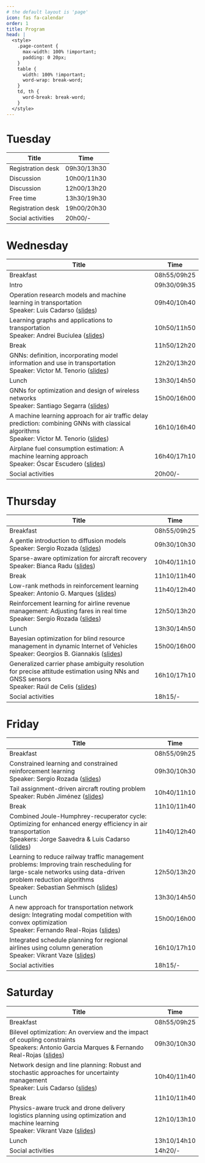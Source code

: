 ```yaml
---
# the default layout is 'page'
icon: fas fa-calendar
order: 1
title: Program
head: |
  <style>
    .page-content {
      max-width: 100% !important;
      padding: 0 20px;
    }
    table {
      width: 100% !important;
      word-wrap: break-word;
    }
    td, th {
      word-break: break-word;
    }
  </style>
---
```


# Tuesday

| Title                                                                                                    | Time         |
|----------------------------------------------------------------------------------------------------------|--------------|
| Registration desk                                                                                        | 09h30/13h30  |
| Discussion                                                                                               | 10h00/11h30  |
| Discussion                                                                                               | 12h00/13h20  |
| Free time                                                                                                | 13h30/19h30  |
| Registration desk                                                                                        | 19h00/20h30  |
| Social activities                                                                                        | 20h00/-      |

# Wednesday

| Title                                                                                                    | Time         |
|----------------------------------------------------------------------------------------------------------|--------------|
| Breakfast                                                                                               | 08h55/09h25  |
| Intro                                                                                                   | 09h30/09h35  |
| Operation research models and machine learning in transportation <br>Speaker: Luis Cadarso ([slides](https://drive.google.com/file/d/1_is_NiCzr09B0xofVf1fhD7dh8p41P91/view?usp=drive_link))               | 09h40/10h40  |
| Learning graphs and applications to transportation <br>Speaker: Andrei Buciulea ([slides](https://drive.google.com/file/d/1yICW1V3eu9nvftEmMDntx92Y83c-0OR6/view?usp=drive_link))                         | 10h50/11h50  |
| Break                                                                                                   | 11h50/12h20  |
| GNNs: definition, incorporating model information and use in transportation <br>Speaker: Victor M. Tenorio ([slides](https://drive.google.com/file/d/1gspfPwW8xjX9T5StqQ2ODnLrCghgH951/view?usp=drive_link)) | 12h20/13h20  |
| Lunch                                                                                                   | 13h30/14h50  |
| GNNs for optimization and design of wireless networks <br>Speaker: Santiago Segarra ([slides](https://drive.google.com/file/d/1R4QqiWoeUrAGV0irxbdJOlsedMTgssw2/view?usp=drive_link))                     | 15h00/16h00  |
| A machine learning approach for air traffic delay prediction: combining GNNs with classical algorithms <br>Speaker: Victor M. Tenorio ([slides](https://drive.google.com/file/d/1pHqPTu00X-lH-0nkfc0otFERspaYwUdY/view?usp=drive_link)) | 16h10/16h40  |
| Airplane fuel consumption estimation: A machine learning approach <br>Speaker: Óscar Escudero ([slides](https://drive.google.com/file/d/12boAOEar7cUDA9EO8w9kxAu0vhVvwvw4/view?usp=drive_link))           | 16h40/17h10  |
| Social activities                                                                                        | 20h00/-  |

# Thursday

| Title                                                                                                      | Time         |
|------------------------------------------------------------------------------------------------------------|--------------|
| Breakfast                                                                                                 | 08h55/09h25  |
| A gentle introduction to diffusion models <br>Speaker: Sergio Rozada ([slides](/assets/slides/thu/datrascoop_2024_diffusion.pdf))                                       | 09h30/10h30  |
| Sparse-aware optimization for aircraft recovery​ <br>Speaker: Bianca Radu ([slides](/assets/slides/thu/BiancaRadu-SparsityRecovery.pdf))                                  | 10h40/11h10  |
| Break                                                                                                     | 11h10/11h40  |
| Low-rank methods in reinforcement learning <br>Speaker: Antonio G. Marques ([slides](/assets/slides/thu/Low_Rank_Methods_for_Reinforcement_Learning.pdf))                                 | 11h40/12h40  |
| Reinforcement learning for airline revenue management: Adjusting fares in real time <br>Speaker: Sergio Rozada ([slides](/assets/slides/thu/datrascoop_2024_dynamic_pricing_rl.pdf)) | 12h50/13h20  |
| Lunch                                                                                                     | 13h30/14h50  |
| Bayesian optimization for blind resource management in dynamic Internet of Vehicles <br>Speaker: Georgios B. Giannakis ([slides](/assets/slides/thu/tenerife26sept2024Giannakis.pdf)) | 15h00/16h00  |
| Generalized carrier phase ambiguity resolution for precise attitude estimation using NNs and GNSS sensors <br>Speaker: Raúl de Celis ([slides](/assets/slides/thu/DATRASCOOP.pdf)) | 16h10/17h10  |
| Social activities                                                                                         | 18h15/-  |

# Friday

| Title                                                                                                         | Time         |
|-----------------------------------------------------------------------------------------------------------------|--------------|
| Breakfast                                                                                                      | 08h55/09h25  |
| Constrained learning and constrained reinforcement learning <br>Speaker: Sergio Rozada ([slides](/assets/slides/fri/datrascoop_2024_constrained.pdf))                          | 09h30/10h30  |
| Tail assignment-driven aircraft routing problem <br>Speaker: Rubén Jiménez ([slides](/assets/slides/fri/DATASCROOP_2024_ruben.pdf))                                      | 10h40/11h10  |
| Break                                                                                                          | 11h10/11h40  |
| Combined Joule-Humphrey-recuperator cycle: Optimizing for enhanced energy efficiency in air transportation <br>Speakers: Jorge Saavedra & Luis Cadarso ([slides](/assets/slides/fri/DATASCROOP_Saavedra_v7.pdf)) | 11h40/12h40  |
| Learning to reduce railway traffic management problems: Improving train rescheduling for large-scale networks using data-driven problem reduction algorithms <br>Speaker: Sebastian Sehmisch ([slides](/assets/slides/fri/2024-09-27%20Presentation_DATRASCOOP_Sebastian.pdf)) | 12h50/13h20  |
| Lunch                                                                                                          | 13h30/14h50  |
| A new approach for transportation network design: Integrating modal competition with convex optimization <br>Speaker: Fernando Real-Rojas ([slides](/assets/slides/fri/FRR_Net_Design_Tenerife.pdf)) | 15h00/16h00  |
| Integrated schedule planning for regional airlines using column generation <br>Speaker: Vikrant Vaze ([slides](/assets/slides/fri/Regional_Airline_Flight_Scheduling%20Presentation.pdf))           | 16h10/17h10  |
| Social activities                                                                                              | 18h15/-  |

# Saturday

| Title                                                                                                     | Time         |
|-----------------------------------------------------------------------------------------------------------|--------------|
| Breakfast                                                                                                  | 08h55/09h25  |
| Bilevel optimization: An overview and the impact of coupling constraints <br>Speakers: Antonio Garcia Marques & Fernando Real-Rojas ([slides](/assets/slides/sat/Tutorial_Bilevel-Constraints.pdf)) | 09h30/10h30  |
| Network design and line planning: Robust and stochastic approaches for uncertainty management <br>Speaker: Luis Cadarso ([slides](/assets/slides/sat/Luis_2.pdf)) | 10h40/11h40  |
| Break                                                                                                      | 11h10/11h40  |
| Physics-aware truck and drone delivery logistics planning using optimization and machine learning <br>Speaker: Vikrant Vaze ([slides](/assets/slides/sat/truck_drone_presentation.pdf)) | 12h10/13h10  |
| Lunch                                                                                                      | 13h10/14h10  |
| Social activities                                                                                          | 14h20/-  |

